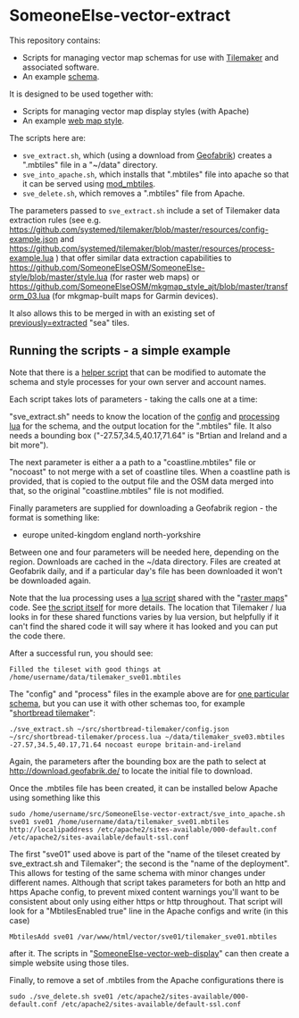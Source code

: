 # SomeoneElse-vector-extract

This repository contains:

* Scripts for managing vector map schemas for use with [Tilemaker](https://github.com/systemed/tilemaker) and associated software.
* An example [schema](https://github.com/SomeoneElseOSM/SomeoneElse-vector-extract/blob/main/resources/README_sve01.md).

It is designed to be used together with:

* Scripts for managing vector map display styles (with Apache)
* An example [web map style](https://github.com/SomeoneElseOSM/SomeoneElse-vector-web-display/blob/main/resources/README_svwd01.md).

The scripts here are:

* `sve_extract.sh`, which (using a download from [Geofabrik](https://download.geofabrik.de/)) creates a ".mbtiles" file in a "~/data" directory.
* `sve_into_apache.sh`, which installs that ".mbtiles" file into apache so that it can be served using [mod_mbtiles](https://github.com/systemed/mod_mbtiles).
* `sve_delete.sh`, which removes a ".mbtiles" file from Apache.

The parameters passed to `sve_extract.sh` include a set of Tilemaker data extraction rules (see e.g. https://github.com/systemed/tilemaker/blob/master/resources/config-example.json and https://github.com/systemed/tilemaker/blob/master/resources/process-example.lua ) that offer similar data extraction capabilities to https://github.com/SomeoneElseOSM/SomeoneElse-style/blob/master/style.lua (for raster web maps) or https://github.com/SomeoneElseOSM/mkgmap_style_ajt/blob/master/transform_03.lua (for mkgmap-built maps for Garmin devices).

It also allows this to be merged in with an existing set of [previously=extracted](https://github.com/systemed/tilemaker/blob/master/docs/RUNNING.md#creating-a-map-with-varying-detail) "sea" tiles.


## Running the scripts - a simple example

Note that there is a [helper script](https://github.com/SomeoneElseOSM/SomeoneElse-vector-extract/blob/main/update_vector.sh) that can be modified to automate the schema and style processes for your own server and account names.

Each script takes lots of parameters - taking the calls one at a time:

"sve_extract.sh" needs to know the location of the [config](https://github.com/SomeoneElseOSM/SomeoneElse-vector-extract/blob/main/resources/config-sve01.json) and [processing lua](https://github.com/SomeoneElseOSM/SomeoneElse-vector-extract/blob/main/resources/process-sve01.lua) for the schema, and the output location for the ".mbtiles" file.  It also needs a bounding box ("-27.57,34.5,40.17,71.64" is "Brtian and Ireland and a bit more").

The next parameter is either a a path to a "coastline.mbtiles" file or "nocoast" to not merge with a set of coastline tiles.  When a coastline path is provided, that is copied to the output file and the OSM data merged into that, so the original "coastline.mbtiles" file is not modified.

Finally parameters are supplied for downloading a Geofabrik region - the format is something like:

* europe united-kingdom england north-yorkshire

Between one and four parameters will be needed here, depending on the region.  Downloads are cached in the ~/data directory.  Files are created at Geofabrik daily, and if a particular day's file has been downloaded it won't be downloaded again.

Note that the lua processing uses a [lua script](https://github.com/SomeoneElseOSM/SomeoneElse-style/blob/master/shared_lua.lua) shared with the "[raster maps](https://github.com/SomeoneElseOSM/SomeoneElse-style)" code.  See [the script itself](https://github.com/SomeoneElseOSM/SomeoneElse-vector-extract/blob/main/sve_extract.sh#L31) for more details.  The location that Tilemaker / lua looks in for these shared functions varies by lua version, but helpfully if it can't find the shared code it will say where it has looked and you can put the code there.

After a successful run, you should see:

    Filled the tileset with good things at /home/username/data/tilemaker_sve01.mbtiles

The "config" and "process" files in the example above are for [one particular schema](https://github.com/SomeoneElseOSM/SomeoneElse-vector-extract/blob/main/resources/README_sve01.md), but you can use it with other schemas too, for example "[shortbread tilemaker](https://shortbread-tiles.org/make-vectortiles/)":

    ./sve_extract.sh ~/src/shortbread-tilemaker/config.json ~/src/shortbread-tilemaker/process.lua ~/data/tilemaker_sve03.mbtiles   -27.57,34.5,40.17,71.64 nocoast europe britain-and-ireland

Again, the parameters after the bounding box are the path to select at http://download.geofabrik.de/ to locate the initial file to download.  

Once the .mbtiles file has been created, it can be installed below Apache using something like this

    sudo /home/username/src/SomeoneElse-vector-extract/sve_into_apache.sh sve01 sve01 /home/username/data/tilemaker_sve01.mbtiles   http://localipaddress /etc/apache2/sites-available/000-default.conf /etc/apache2/sites-available/default-ssl.conf

The first "sve01" used above is part of the "name of the tileset created by sve_extract.sh and Tilemaker"; the second is the "name of the deployment".  This allows for testing of the same schema with minor changes under different names.  Although that script takes parameters for both an http and https Apache config, to prevent mixed content warnings you'll want to be consistent about only using either https or http throughout.  That script will look for a "MbtilesEnabled true" line in the Apache configs and write (in this case)

    MbtilesAdd sve01 /var/www/html/vector/sve01/tilemaker_sve01.mbtiles

after it.  The scripts in "[SomeoneElse-vector-web-display](https://github.com/SomeoneElseOSM/SomeoneElse-vector-web-display)" can then create a simple website using those tiles.

Finally, to remove a set of .mbtiles from the Apache configurations there is

    sudo ./sve_delete.sh sve01 /etc/apache2/sites-available/000-default.conf /etc/apache2/sites-available/default-ssl.conf

